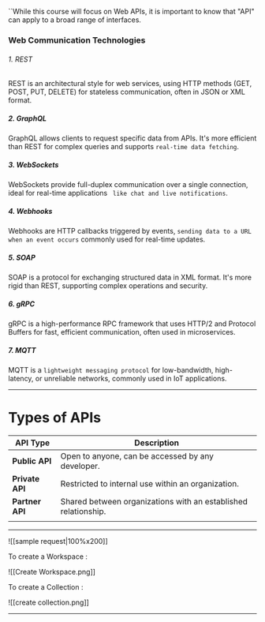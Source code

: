 ``While this course will focus on Web APIs, it is important to know that "API" can apply to a broad range of interfaces.

### Web Communication Technologies
######  1. REST
REST is an architectural style for web services, using HTTP methods (GET, POST, PUT, DELETE) for stateless communication, often in JSON or XML format.
##### 2. GraphQL
GraphQL allows clients to request specific data from APIs. It's more efficient than REST for complex queries and supports `real-time data fetching`.
##### 3. WebSockets
WebSockets provide full-duplex communication over a single connection, ideal for real-time applications ` like chat and live notifications`.
##### 4. Webhooks
Webhooks are HTTP callbacks triggered by events, `sending data to a URL when an event occurs` commonly used for real-time updates.
##### 5. SOAP
SOAP is a protocol for exchanging structured data in XML format. It's more rigid than REST, supporting complex operations and security.
##### 6. gRPC
gRPC is a high-performance RPC framework that uses HTTP/2 and Protocol Buffers for fast, efficient communication, often used in microservices.

##### 7. MQTT
MQTT is a `lightweight messaging protocol` for low-bandwidth, high-latency, or unreliable networks, commonly used in IoT applications.

---
# Types of APIs

| API Type        | Description                                                    |
| --------------- | -------------------------------------------------------------- |
| **Public API**  | Open to anyone, can be accessed by any developer.              |
| **Private API** | Restricted to internal use within an organization.             |
| **Partner API** | Shared between organizations with an established relationship. |
|                 |                                                                |

---

![[sample request|100%x200]]

To create a Workspace :

![[Create Workspace.png]]

To create a Collection :

![[create collection.png]]

---


